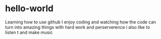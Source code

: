 # hello-world
Learning how to use github
I enjoy coding and watching how the code can turn into amazing things with hard work and perserverence
i also like to listen t and make music
